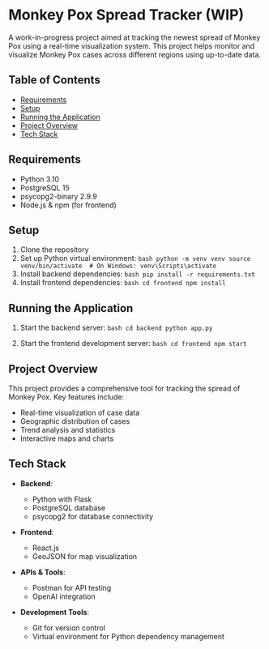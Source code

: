 # Monkey Pox Spread Tracker (WIP)

A work-in-progress project aimed at tracking the newest spread of Monkey Pox using a real-time visualization system. This project helps monitor and visualize Monkey Pox cases across different regions using up-to-date data.

## Table of Contents
- [Requirements](#requirements)
- [Setup](#setup)
- [Running the Application](#running-the-application)
- [Project Overview](#project-overview)
- [Tech Stack](#tech-stack)

## Requirements

- Python 3.10
- PostgreSQL 15
- psycopg2-binary 2.9.9
- Node.js & npm (for frontend)

## Setup

1. Clone the repository
2. Set up Python virtual environment:   ```bash
   python -m venv venv
   source venv/bin/activate  # On Windows: venv\Scripts\activate   ```
3. Install backend dependencies:   ```bash
   pip install -r requirements.txt   ```
4. Install frontend dependencies:   ```bash
   cd frontend
   npm install   ```

## Running the Application

1. Start the backend server:   ```bash
   cd backend
   python app.py   ```

2. Start the frontend development server:   ```bash
   cd frontend
   npm start   ```

## Project Overview

This project provides a comprehensive tool for tracking the spread of Monkey Pox. Key features include:
- Real-time visualization of case data
- Geographic distribution of cases
- Trend analysis and statistics
- Interactive maps and charts

## Tech Stack

- **Backend**:
  - Python with Flask
  - PostgreSQL database
  - psycopg2 for database connectivity
  
- **Frontend**:
  - React.js
  - GeoJSON for map visualization
  
- **APIs & Tools**:
  - Postman for API testing
  - OpenAI integration
  
- **Development Tools**:
  - Git for version control
  - Virtual environment for Python dependency management

